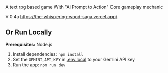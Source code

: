A text rpg based game
With "Ai Prompt to Action" Core gameplay mechanic

V 0.4a
https://the-whispering-wood-saga.vercel.app/

## Or Run Locally

**Prerequisites:**  Node.js


1. Install dependencies:
   `npm install`
2. Set the `GEMINI_API_KEY` in [.env.local](.env.local) to your Gemini API key
3. Run the app:
   `npm run dev`
